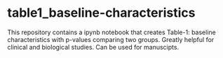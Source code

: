 # table1_baseline-characteristics
This repository contains a ipynb notebook that creates Table-1: baseline characteristics with p-values comparing two groups. Greatly helpful for clinical and biological studies. Can be used for manuscipts. 
